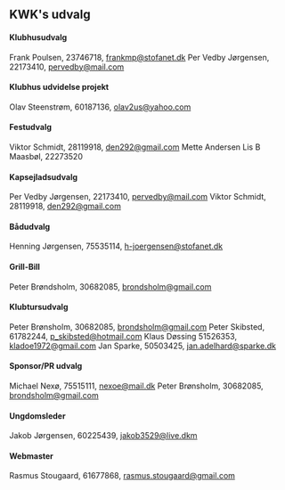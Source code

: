 ## KWK's udvalg

#### Klubhusudvalg
Frank Poulsen, 23746718, frankmp@stofanet.dk
Per Vedby Jørgensen, 22173410,   pervedby@mail.com

#### Klubhus udvidelse projekt
Olav Steenstrøm, 60187136, olav2us@yahoo.com

#### Festudvalg
Viktor Schmidt, 28119918, den292@gmail.com
Mette Andersen
Lis B Maasbøl, 22273520

#### Kapsejladsudvalg
Per Vedby Jørgensen, 22173410,   pervedby@mail.com
Viktor Schmidt, 28119918, den292@gmail.com

#### Bådudvalg
Henning Jørgensen, 75535114, h-joergensen@stofanet.dk

#### Grill-Bill
Peter Brøndsholm, 30682085, brondsholm@gmail.com

#### Klubtursudvalg
Peter Brønsholm, 30682085, brondsholm@gmail.com
Peter Skibsted, 61782244, p_skibsted@hotmail.com
Klaus Døssing 51526353, kladoe1972@gmail.com
Jan Sparke, 50503425, jan.adelhard@sparke.dk

#### Sponsor/PR udvalg
Michael Nexø, 75515111, nexoe@mail.dk
Peter Brønsholm, 30682085, brondsholm@gmail.com

#### Ungdomsleder
Jakob Jørgensen, 60225439, jakob3529@live.dkm

#### Webmaster
Rasmus Stougaard, 61677868, rasmus.stougaard@gmail.com

